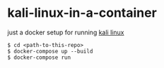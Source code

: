 # kali-linux-in-a-container
just a docker setup for running [kali linux][1]

```
$ cd <path-to-this-repo>
$ docker-compose up --build
$ docker-compose run
```

[1]: https://www.kali.org
